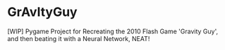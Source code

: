# GrAvItyGuy
[WIP] Pygame Project for Recreating the 2010 Flash Game 'Gravity Guy', and then beating it with a Neural Network, NEAT!
